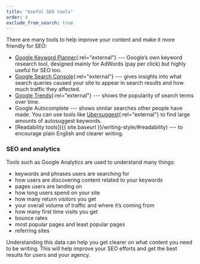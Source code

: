 ```yaml
---
title: "Useful SEO tools"
order: 4
exclude_from_search: true
---
```


There are many tools to help improve your content and make it more friendly for SEO:

- [Google Keyword Planner](https://adwords.google.com/intl/en_au/home/tools/keyword-planner/){:rel="external"} --- Google’s own keyword research tool, designed mainly for AdWords (pay per click) but highly useful for SEO too. 
- [Google Search Console](https://www.google.com/webmasters/tools/){:rel="external"} --- gives insights into what search queries caused your site to appear in search results and how much traffic they affected.
- [Google Trends](https://www.google.com.au/trends/){:rel="external"} --- shows the popularity of search terms over time.
- Google Autocomplete --- shows similar searches other people have made. You can use tools like [Ubersuggest](https://ubersuggest.io){:rel="external"} to find large amounts of autosuggest keywords.
- [Readability tools]({{ site.baseurl }}/writing-style/#readability) --- to encourage plain English and clearer writing.

### SEO and analytics

Tools such as Google Analytics are used to understand many things:

- keywords and phrases users are searching for
- how users are discovering content related to your keywords
- pages users are landing on
- how long users spend on your site
- how many return visitors you get
- your overall volume of traffic and where it’s coming from
- how many first time visits you get
- bounce rates
- most popular pages and least popular pages
- referring sites

Understanding this data can help you get clearer on what content you need to be writing. This will help improve your SEO efforts and get the best results for users and your agency.
